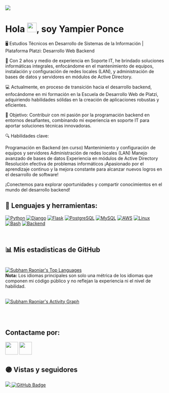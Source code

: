<img src="https://media.licdn.com/dms/image/D4E16AQFMkX3lzFJl9Q/profile-displaybackgroundimage-shrink_350_1400/0/1701116110945?e=1714003200&v=beta&t=SGurUBPow5h35qBC_czx7Kt3V3rnvIZH0SCK1WC_lmA"/>
<h1>Hola <img src="https://raw.githubusercontent.com/MartinHeinz/MartinHeinz/master/wave.gif" width="30px">, soy Yampier Ponce</h1>
<p>🖥️ Estudios Técnicos en Desarrollo de Sistemas de la Información | Plataforma Platzi: Desarrollo Web Backend

🔧 Con 2 años y medio de experiencia en Soporte IT, he brindado soluciones informáticas integrales, enfocándome en el mantenimiento de equipos, instalación y configuración de redes locales (LAN), y administración de bases de datos y servidores en módulos de Active Directory.

💻 Actualmente, en proceso de transición hacia el desarrollo backend, enfocándome en mi formación en la Escuela de Desarrollo Web de Platzi, adquiriendo habilidades sólidas en la creación de aplicaciones robustas y eficientes.

🚀 Objetivo: Contribuir con mi pasión por la programación backend en entornos desafiantes, combinando mi experiencia en soporte IT para aportar soluciones técnicas innovadoras.

🔍 Habilidades clave:

Programación en Backend (en curso)
Mantenimiento y configuración de equipos y servidores
Administración de redes locales (LAN)
Manejo avanzado de bases de datos
Experiencia en módulos de Active Directory
Resolución efectiva de problemas informáticos
¡Apasionado por el aprendizaje continuo y la mejora constante para alcanzar nuevos logros en el desarrollo de software!

¡Conectemos para explorar oportunidades y compartir conocimientos en el mundo del desarrollo backend!</p>

## 🚀 Lenguajes y herramientas:



[![Python](https://img.shields.io/badge/-Python-3776AB?style=for-the-badge&labelColor=black&logo=python&logoColor=3776AB)](#)
[![Django](https://img.shields.io/badge/-Django-092E20?style=for-the-badge&labelColor=black&logo=django&logoColor=092E20)](#)
[![Flask](https://img.shields.io/badge/-Flask-000000?style=for-the-badge&labelColor=black&logo=flask&logoColor=FFFFFF)](#)
[![PostgreSQL](https://img.shields.io/badge/-PostgreSQL-336791?style=for-the-badge&labelColor=black&logo=postgresql&logoColor=336791)](#)
[![MySQL](https://img.shields.io/badge/-MySQL-4479A1?style=for-the-badge&labelColor=black&logo=mysql&logoColor=4479A1)](#)
[![AWS](https://img.shields.io/badge/-AWS-232F3E?style=for-the-badge&labelColor=black&logo=amazon-aws&logoColor=FF9900)](#)
[![Linux](https://img.shields.io/badge/-Linux-FCC624?style=for-the-badge&labelColor=black&logo=linux&logoColor=FCC624)](#)
[![Bash](https://img.shields.io/badge/-Bash-4EAA25?style=for-the-badge&labelColor=black&logo=gnu-bash&logoColor=4EAA25)](#)
[![Backend](https://img.shields.io/badge/-Backend-333333?style=for-the-badge&labelColor=black)](#)

<br/>

## 📊 Mis estadisticas de GitHub

  <br/>
  <a href="https://github.com/SubhamRaoniar28/github-readme-stats"><img alt="Subham Raoniar's Top Languages" src="https://github-readme-stats.vercel.app/api/top-langs/?username=YampierPonceV&langs_count=8&count_private=true&layout=compact&theme=radical&hide_border=true&bg_color=0D1117" /></a>
  <br/>
  <b>Nota:</b> Los idiomas principales son solo una métrica de los idiomas que componen mi código público y no reflejan la experiencia ni el nivel de habilidad.

<br/>
<br/>

<a href="https://github.com/SubhamRaoniar28/github-readme-activity-graph"><img alt="Subham Raoniar's Activity Graph" src="https://activity-graph.herokuapp.com/graph?username=YampierPonceV&bg_color=0D1117&color=5BCDEC&line=5BCDEC&point=FFFFFF&hide_border=true" /></a>

<br/>
<br/>

## Contactame por:

<p align="left">

<a href = "https://www.linkedin.com/in/yampierponcev/"><img src="https://img.icons8.com/fluent/48/000000/linkedin.png" width="40"/></a>
<a href = "https://twitter.com/YampierPonceV"><img src="https://img.icons8.com/fluent/48/000000/twitter.png" width="40"/></a>

</p>

## 🟣 Vistas y seguidores

<a href="https://github.com/Meghna-DAS/github-profile-views-counter">
    <img src="https://komarev.com/ghpvc/?username=YampierPonceV&color=blue&style=flat-square">
</a>
<a href="https://github.com/YampierPonceV?tab=followers"><img src="https://img.shields.io/github/followers/YampierPonceV?label=Followers&style=blue" alt="GitHub Badge"></a>
